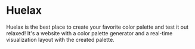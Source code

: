 # Huelax
Huelax is the best place to create your favorite color palette and test it out relaxed! It's a website with a color palette generator and a real-time visualization layout with the created palette.
